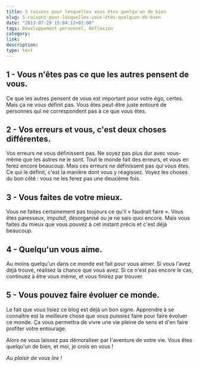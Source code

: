 ```yaml
---
title: 5 raisons pour lesquelles vous êtes quelqu'un de bien
slug: 5-raisons-pour-lesquelles-vous-êtes-quelquun-de-bien
date: "2013-07-29 15:04:12+02:00"
tags: Développement personnel, Réflexion
category: 
link: 
description: 
type: text
---
```


<p><h2>1 - Vous n'êtes pas ce que les autres pensent de vous.</h2></p>

<p><p>Ce que les autres pensent de vous est important pour votre égo, certes. Mais ça ne vous définit pas. Vous êtes peut-être juste entouré de personnes qui ne correspondent pas à ce que vous êtes.</p></p>
<!-- TEASER_END -->
<p><h2>2 - Vos erreurs et vous, c'est deux choses différentes.</h2></p>

<p><p>Vos erreurs ne vous définissent pas. Ne soyez pas plus dur avec vous-même que les autres ne le sont. Tout le monde fait des erreurs, et vous en ferez encore beaucoup. Mais ces erreurs ne définissent pas qui vous êtes. Ce qui le définit, c'est la manière dont vous y réagissez. Voyez les choses du bon côté : vous ne les ferez pas une deuxième fois.</p></p>

<p><h2>3 - Vous faites de votre mieux.</h2></p>

<p><p>Vous ne faites certainement pas toujours ce qu'il « faudrait faire ». Vous êtes paresseux, impulsif, désorganisé ou je ne sais quoi encore. Mais vous faites du mieux que vous pouvez à cet instant précis et c'est déjà beaucoup.</p></p>

<p><h2>4 - Quelqu'un vous aime.</h2></p>

<p><p>Au moins quelqu'un dans ce monde est fait pour vous aimer. Si vous l'avez déjà trouvé, réalisez la chance que vous avez. Si ce n'est pas encore le cas, continuez à être vous même, et vous finirez par trouver.</p></p>

<p><h2>5 - Vous pouvez faire évoluer ce monde.</h2></p>

<p><p>Le fait que vous lisiez ce blog est déjà un bon signe. Apprendre à se connaître est la meilleure chose que vous puissiez faire pour faire évoluer ce monde. Ça vous permettra de vivre une vie pleine de sens et d'en faire profiter votre entourage.</p></p>

<p><p>Alors ne vous laissez pas démoraliser par l'aventure de votre vie. Vous êtes quelqu'un de bien, et moi, je crois en vous !</p></p>

<p><p><em>Au plaisir de vous lire !</em></p></p>
